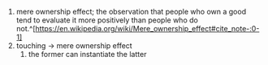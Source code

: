 1. mere ownership effect; the observation that people who own a good tend to evaluate it more positively than people who do not.^[https://en.wikipedia.org/wiki/Mere_ownership_effect#cite_note-:0-1]
2. touching → mere ownership effect
	1. the former can instantiate the latter